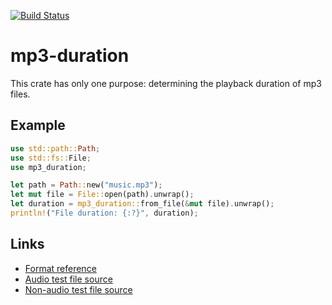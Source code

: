 [![Build Status](https://travis-ci.org/agersant/mp3-duration.svg?branch=master)](https://travis-ci.org/agersant/mp3-duration)

# mp3-duration

This crate has only one purpose: determining the playback duration of mp3 files.

## Example

```rust
use std::path::Path;
use std::fs::File;
use mp3_duration;

let path = Path::new("music.mp3");
let mut file = File::open(path).unwrap();
let duration = mp3_duration::from_file(&mut file).unwrap();
println!("File duration: {:?}", duration);
```

## Links
- [Format reference](https://www.codeproject.com/Articles/8295/MPEG-Audio-Frame-Header)
- [Audio test file source](http://freemusicarchive.org/music/Karine_Gilanyan/Beethovens_Sonata_No_15_in_D_Major/Beethoven_-_Piano_Sonata_nr15_in_D_major_op28_Pastoral_-_I_Allegro)
- [Non-audio test file source](https://www.pexels.com/photo/close-up-of-tiled-floor-258805/)
